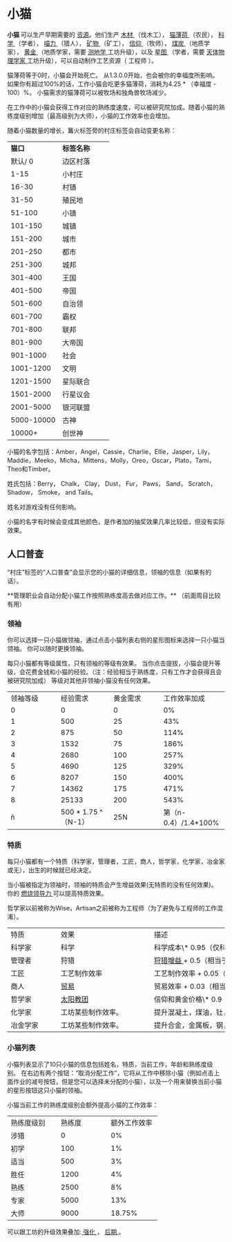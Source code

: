 # 小猫
<div class="error">
</div>
<p>
	<strong>
		小猫
	</strong>
	可以生产早期需要的
	<a href="?file=003-资源大全/005-资源介绍">资源</a>。他们生产
	<a href="?file=003-资源大全/02-木材">
		木材
	</a>
	（伐木工），
	<a href="?file=003-资源大全/01-猫薄荷">
		猫薄荷
	</a>
	（农民），
	<a href="?file=003-资源大全/14-科学">
		科学
	</a>
	（学者），
	<a href="?file=003-资源大全/13-喵力">
		喵力
	</a>
	（猎人），
	<a href="?file=003-资源大全/03-矿物">
		矿物
	</a>
	（矿工），
	<a href="?file=003-资源大全/16-信仰">
		信仰
	</a>
	（牧师），
	<a href="?file=003-资源大全/04-煤">
		煤炭
	</a>
	（地质学家），
	<a href="?file=003-资源大全/07-黄金">
		黄金
	</a>
	（地质学家，需要
	<a href="?file=001-猫咪百科/04-工坊/01-升级#测地学">
		测地学
	</a>
	工坊升级），以及
	<a href="?file=003-资源大全/19-星图">
		星图
	</a>
	（学者，需要
	<a href="?file=001-猫咪百科/04-工坊/01-升级#天体物理学家">
		天体物理学家
	</a>
	工坊升级），可以自动制作工艺资源（
	工程师
	）。
	<br style="clear:both">
</p>
<p>
	猫薄荷等于0时，小猫会开始死亡。
	从1.3.0.0开始，也会被你的幸福度所影响。
	如果你有超过100%的话，工作小猫会吃更多猫薄荷，消耗为4.25 * （幸福度 - 100）%。
	小猫需求的猫薄荷可以被牧场和独角兽牧场减少。
</p>
<p>
	在工作中的小猫会获得工作对应的熟练度速度，可以被研究院加成。随着小猫的熟练度级别增加（最高级别为大师），小猫的工作效率也会增加。
</p>
<p>
	随着小猫数量的增长，篝火标签旁的村庄标签会自动变更名称：
</p>
<p>
</p>
<table class="wikitable">
	<tbody>
		<tr>
			<td class="em">
				<span style="display: block; width: 100px">
					<strong>猫口</strong>
				</span>
			</td>
			<td class="em">
				<span style="display: block; width: 100px">
					<strong>标签名称</strong>
				</span>
			</td>
		</tr>
		<tr>
			<td>
				默认/ 0
			</td>
			<td>
				边区村落
			</td>
		</tr>
		<tr>
			<td>
				1-15
			</td>
			<td>
				小村庄
			</td>
		</tr>
		<tr>
			<td>
				16-30
			</td>
			<td>
				村镇
			</td>
		</tr>
		<tr>
			<td>
				31-50
			</td>
			<td>
				殖民地
			</td>
		</tr>
		<tr>
			<td>
				51-100
			</td>
			<td>
				小镇
			</td>
		</tr>
		<tr>
			<td>
				101-150
			</td>
			<td>
				城镇
			</td>
		</tr>
		<tr>
			<td>
				151-200
			</td>
			<td>
				城市
			</td>
		</tr>
		<tr>
			<td>
				201-250
			</td>
			<td>
				都市
			</td>
		</tr>
		<tr>
			<td>
				251-300
			</td>
			<td>
				城邦
			</td>
		</tr>
		<tr>
			<td>
				301-400
			</td>
			<td>
				王国
			</td>
		</tr>
		<tr>
			<td>
				401-500
			</td>
			<td>
				帝国
			</td>
		</tr>
		<tr>
			<td>
				501-600
			</td>
			<td>
				自治领
			</td>
		</tr>
		<tr>
			<td>
				601-700
			</td>
			<td>
				霸权
			</td>
		</tr>
		<tr>
			<td>
				701-800
			</td>
			<td>
				联邦
			</td>
		</tr>
		<tr>
			<td>
				801-900
			</td>
			<td>
				大帝国
			</td>
		</tr>
		<tr>
			<td>
				901-1000
			</td>
			<td>
				社会
			</td>
		</tr>
		<tr>
			<td>
				1001-1200
			</td>
			<td>
				文明
			</td>
		</tr>
		<tr>
			<td>
				1201-1500
			</td>
			<td>
				星际联合
			</td>
		</tr>
		<tr>
			<td>
				1501-2000
			</td>
			<td>
				行星议会
			</td>
		</tr>
		<tr>
			<td>
				2001-5000
			</td>
			<td>
				银河联盟
			</td>
		</tr>
		<tr>
			<td>
				5000-10000
			</td>
			<td>
				古神
			</td>
		</tr>
		<tr>
			<td>
				10000+
			</td>
			<td>
				创世神
			</td>
		</tr>
	</tbody>
</table>
<p>
	小猫的名字包括：Amber，Angel，Cassie，Charlie，Ellie，Jasper，Lily，Maddie，Meeko，Micha，Mittens，Molly，Oreo，Oscar，Plato，Tami，Theo和Timber。
</p>
<p>
	姓氏包括：Berry， Chalk， Clay， Dust， Fur， Paws， Sand， Scratch， Shadow， Smoke， and Tails。
</p>
<p>
	姓名对游戏没有任何影响。
</p>
<p>
	小猫的名字有时候会变成其他颜色，是作者加的抽奖效果几率比较低，但没有实际效果。
</p>
<p style="float:right;margin:6px">
</p>

## 人口普查


<p>
	“村庄”标签的“人口普查”会显示您的小猫的详细信息，领袖的信息（如果有的话）。
</p>
<p>
	**管理职业会自动分配小猫工作按照熟练度高去做对应工作。** （前面周目比较有用）
</p>

### 领袖

<p>
	你可以选择一只小猫做领袖，通过点击小猫列表右侧的星形图标来选择一只小猫当领袖。
	你可以随时更换领袖。
</p>
<p>
	每只小猫都有等级属性，只有领袖的等级有效果。
	当你点击提拔，小猫会提升等级，会花费金钱和小猫的经验。（注：经验相当于熟练度，只有工作才会获得且会被研究院加成）
	等级对其他非领袖小猫没有任何效果。
</p>
<table class="wikitable">
	<tbody>
		<tr>
			<td>
				<span style="display: block; width: 100px">
					领袖等级
			</td>
			<td>
				<span style="display: block; width: 100px">
					经验需求
			</td>
			<td>
				<span style="display: block; width: 100px">
					黄金需求
			</td>
			<td>
				<span style="display: block; width: 100px">
					工作效率加成
			</td>
		</tr>
		<tr>
			<td>
				0
			</td>
			<td>
				0
			</td>
			<td>
				0
			</td>
			<td>
				0%
			</td>
		</tr>
		<tr>
			<td>
				1
			</td>
			<td>
				500
			</td>
			<td>
				25
			</td>
			<td>
				43%
			</td>
		</tr>
		<tr>
			<td>
				2
			</td>
			<td>
				875
			</td>
			<td>
				50
			</td>
			<td>
				114%
			</td>
		</tr>
		<tr>
			<td>
				3
			</td>
			<td>
				1532
			</td>
			<td>
				75
			</td>
			<td>
				186%
			</td>
		</tr>
		<tr>
			<td>
				4
			</td>
			<td>
				2680
			</td>
			<td>
				100
			</td>
			<td>
				257%
			</td>
		</tr>
		<tr>
			<td>
				5
			</td>
			<td>
				4690
			</td>
			<td>
				125
			</td>
			<td>
				329%
			</td>
		</tr>
		<tr>
			<td>
				6
			</td>
			<td>
				8207
			</td>
			<td>
				150
			</td>
			<td>
				400%
			</td>
		</tr>
		<tr>
			<td>
				7
			</td>
			<td>
				14362
			</td>
			<td>
				175
			</td>
			<td>
				471%
			</td>
		</tr>
		<tr>
			<td>
				8
			</td>
			<td>
				25133
			</td>
			<td>
				200
			</td>
			<td>
				543%
			</td>
		</tr>
		<tr>
			<td>
				ñ
			</td>
			<td>
				500 * 1.75 ^（N-1）
			</td>
			<td>
				25N
			</td>
			<td>
				第（n-0.4）/1.4*100%
			</td>
		</tr>
	</tbody>
</table>
<p></p>

### 特质

<p>
	每只小猫都有一个特质（科学家，管理者，工匠，商人，哲学家，化学家，冶金家或无），出生的时候就已经决定。
</p>
<p>
	当小猫被指定为领袖时，领袖的特质会产生增益效果(无特质的没有任何效果)。
	你的
	<a href="?file=003-资源大全/50-领导力#燃烧领导力">
		燃烧领导力
	</a>
	可以提高特质效果。
</p>
<p>
	哲学家以前被称为Wise，Artisan之前被称为工程师（为了避免与工程师的工作混淆）。
</p>
<p>
</p>
<table class="wikitable">
	<tbody>
		<tr>
			<td>
				<span style="display: block; width: 100px">
					特质
			</td>
			<td>
				效果
				<span style="display: block; width: 200px">
			</td>
			<td style="text-align: left; ">
				描述
				<span style="display: block; width: 700px">
			</td>
		</tr>
		<tr>
			<td>
				科学家
			</td>
			<td colspan="1">
				科学
			</td>
			<td style="text-align: left; ">
				科学成本\* 0.95（仅科技和工坊升级的科学需求，建筑物、空间建筑或工艺不受影响）
			</td>
		</tr>
		<tr>
			<td>
				管理者
			</td>
			<td colspan="1">
				狩猎
			</td>
			<td style="text-align: left; ">
				<a href="?file=002-常用资料/001-游戏机制#狩猎增益">
					狩猎增益
				</a> + 0.5（相当于升级工坊
				<a href="?file=001-猫咪百科/04-工坊/01-升级#纳米服">
					纳米服
				</a>
				的效果）
			</td>
		</tr>
		<tr>
			<td>
				工匠
			</td>
			<td colspan="1">
				工艺制作效率
			</td>
			<td style="text-align: left; ">
				工艺制作效率 + 0.05（相当于0.8个<a href="?file=001-猫咪百科/01-建筑物/08-其它建筑#工坊">
					工坊
				</a>）
			</td>
		</tr>
		<tr>
			<td>
				商人
			</td>
			<td colspan="1">
				<a href="?file=001-猫咪百科/05-贸易">
					贸易
				</a>
			</td>
			<td style="text-align: left; ">
				贸易效率 + 0.03（相当于两个
				<a href="?file=001-猫咪百科/01-建筑物/08-其它建筑#交易所">
					交易所
				</a>
				）
			</td>
		</tr>
		<tr>
			<td>
				哲学家
			</td>
			<td colspan="1">
				<a href="?file=001-猫咪百科/06-宗教/02-太阳教团">
					太阳教团
				</a>
			</td>
			<td style="text-align: left; ">
				信仰和黄金价格\* 0.9
			</td>
		</tr>
		<tr>
			<td>
				化学家
			</td>
			<td colspan="1">
				工坊某些制作效率。
			</td>
			<td style="text-align: left; ">
				提升混凝土，煤油，钍，E合金的制作效率，效果为+0.075
			</td>
		</tr>
		<tr>
			<td>
				冶金学家
			</td>
			<td colspan="1">
				工坊某些制作效率。
			</td>
			<td style="text-align: left; ">
				提升合金，金属板，钢，齿轮的制作效率，效果为+0.1
			</td>
		</tr>
	</tbody>
</table>
<p></p>

### 小猫列表


<p>
	小猫列表显示了10只小猫的信息包括姓名，特质，当前工作，年龄和熟练度级别。
	在右边有两个按钮：“取消分配工作”，它将从工作中移除小猫（例如点击上面作业的减号按钮，但是您可以选择未分配的小猫），以及一个用来替换当前小猫的星形按钮这只小猫的领袖。
</p>
<p>
	小猫当前工作的熟练度级别会额外提高小猫的工作效率：
</p>
<p>
</p>
<table class="wikitable">
	<tbody>
		<tr>
			<td>
				<span style="display: block; width: 100px">
					熟练度级别
			</td>
			<td>
				<span style="display: block; width: 100px">
					熟练度
			</td>
			<td>
				<span style="display: block; width: 100px">
					额外工作效率
			</td>
		</tr>
		<tr>
			<td>
				涉猎
			</td>
			<td>
				0
			</td>
			<td>
				0%
			</td>
		</tr>
		<tr>
			<td>
				初学
			</td>
			<td>
				100
			</td>
			<td>
				1%
			</td>
		</tr>
		<tr>
			<td>
				适当
			</td>
			<td>
				500
			</td>
			<td>
				3%
			</td>
		</tr>
		<tr>
			<td>
				胜任
			</td>
			<td>
				1200
			</td>
			<td>
				4%
			</td>
		</tr>
		<tr>
			<td>
				熟练
			</td>
			<td>
				2500
			</td>
			<td>
				8%
			</td>
		</tr>
		<tr>
			<td>
				专家
			</td>
			<td>
				5000
			</td>
			<td>
				13%
			</td>
		</tr>
		<tr>
			<td>
				大师
			</td>
			<td>
				9000
			</td>
			<td>
				18.75%
			</td>
		</tr>
	</tbody>
</table>
<p>
</p>
<p>
	可以跟工坊的升级效果叠加:<a href="?file=001-猫咪百科/04-工坊/01-升级#强化">
		强化
	</a>， <a href="?file=001-猫咪百科/04-工坊/01-升级#后期">
		后期
	</a> 。
</p>
